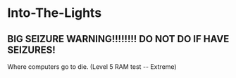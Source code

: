 # Into-The-Lights
BIG SEIZURE WARNING!!!!!!!! DO NOT DO IF HAVE SEIZURES!
----
Where computers go to die. (Level 5 RAM test -- Extreme)
